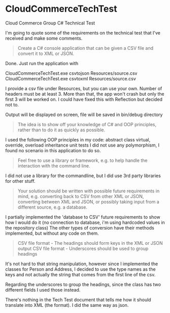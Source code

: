 # CloudCommerceTechTest
Cloud Commerce Group C# Technical Test

I'm going to quote some of the requirements on the technical test that I've received and make some comments.

> Create a C# console application that can be given a CSV file and convert it to XML or JSON. 

Done. Just run the application with 

CloudCommerceTechTest.exe csvtojson Resources/source.csv
CloudCommerceTechTest.exe csvtoxml Resources/source.csv

I provide a csv file under Resources, but you can use your own. 
Number of headers must be at least 3. More than that, the app won't crash but only the first 3 will be worked on. I could have fixed this with Reflection but decided not to.

Output will be displayed on screen, file will be saved in bin/debug directory

> The idea is to show off your knowledge of C# and OOP principles, rather than to do it as quickly as possible.

I used the following OOP principles in my code:
abstract class
virtual, override, overload
inheritance
unit tests
I did not use any polymorphism, I found no scenario in this application to do so.

> Feel free to use a library or framework, e.g. to help handle the interaction with the command line.

I did not use a library for the commandline, but I did use 3rd party libraries for other stuff.

> Your solution should be written with possible future requirements in mind, e.g. converting back to
CSV from other XML or JSON, converting between XML and JSON, or possibly taking input from a
different source, e.g. a database.

I partially implemented the 'database to CSV' future requirements to show how I would do it (no connection to database, i'm using hardcoded values in the repository class)
The other types of conversion have their methods implemented, but without any code on them.

> CSV file format - The headings should form keys in the XML or JSON output
> CSV file format - Underscores should be used to group headings

It's not hard to that string manipulation, however since I implemented the classes for Person and Address, I decided to use the type names as the keys and not actually the string that comes from the first line of the csv.

Regarding the underscores to group the headings, since the class has two different fields I used those instead.

There's nothing in the Tech Test document that tells me how it should translate into XML (the format). I did the same way as json.
